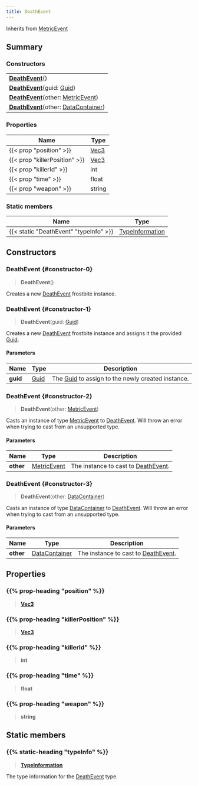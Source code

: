 ```yaml
---
title: DeathEvent
---
```


Inherits from [MetricEvent](/vext/ref/fb/metricevent)

## Summary

### Constructors

|  |
| --- |
| **[DeathEvent](#constructor-0)**() |
| **[DeathEvent](#constructor-1)**(guid: [Guid](/vext/ref/shared/type/guid)) |
| **[DeathEvent](#constructor-2)**(other: [MetricEvent](/vext/ref/fb/metricevent)) |
| **[DeathEvent](#constructor-3)**(other: [DataContainer](/vext/ref/shared/type/datacontainer)) |

### Properties

| Name | Type |
| ---- | ---- |
| {{< prop "position" >}} | [Vec3](/vext/ref/shared/type/vec3) |
| {{< prop "killerPosition" >}} | [Vec3](/vext/ref/shared/type/vec3) |
| {{< prop "killerId" >}} | int |
| {{< prop "time" >}} | float |
| {{< prop "weapon" >}} | string |

### Static members

| Name | Type |
| ---- | ---- |
| {{< static "DeathEvent" "typeInfo" >}} | [TypeInformation](/vext/ref/shared/type/typeinformation) |

## Constructors

### DeathEvent {#constructor-0}

> **DeathEvent**()

Creates a new [DeathEvent](/vext/ref/fb/deathevent) frostbite instance.

### DeathEvent {#constructor-1}

> **DeathEvent**(guid: [Guid](/vext/ref/shared/type/guid))

Creates a new [DeathEvent](/vext/ref/fb/deathevent) frostbite instance and assigns it the provided [Guid](/vext/ref/shared/type/guid).

#### Parameters

| Name | Type | Description |
| ---- | ---- | ----------- |
| **guid** | [Guid](/vext/ref/shared/type/guid) | The [Guid](/vext/ref/shared/type/guid) to assign to the newly created instance. |

### DeathEvent {#constructor-2}

> **DeathEvent**(other: [MetricEvent](/vext/ref/fb/metricevent))

Casts an instance of type [MetricEvent](/vext/ref/fb/metricevent) to [DeathEvent](/vext/ref/fb/deathevent). Will throw an error when trying to cast from an unsupported type.

#### Parameters

| Name | Type | Description |
| ---- | ---- | ----------- |
| **other** | [MetricEvent](/vext/ref/fb/metricevent) | The instance to cast to [DeathEvent](/vext/ref/fb/deathevent). |

### DeathEvent {#constructor-3}

> **DeathEvent**(other: [DataContainer](/vext/ref/shared/type/datacontainer))

Casts an instance of type [DataContainer](/vext/ref/shared/type/datacontainer) to [DeathEvent](/vext/ref/fb/deathevent). Will throw an error when trying to cast from an unsupported type.

#### Parameters

| Name | Type | Description |
| ---- | ---- | ----------- |
| **other** | [DataContainer](/vext/ref/shared/type/datacontainer) | The instance to cast to [DeathEvent](/vext/ref/fb/deathevent). |

## Properties

### {{% prop-heading "position" %}}

> **[Vec3](/vext/ref/shared/type/vec3)**

### {{% prop-heading "killerPosition" %}}

> **[Vec3](/vext/ref/shared/type/vec3)**

### {{% prop-heading "killerId" %}}

> **int**

### {{% prop-heading "time" %}}

> **float**

### {{% prop-heading "weapon" %}}

> **string**

## Static members

### {{% static-heading "typeInfo" %}}

> **[TypeInformation](/vext/ref/shared/type/typeinformation)**

The type information for the [DeathEvent](/vext/ref/fb/deathevent) type.

